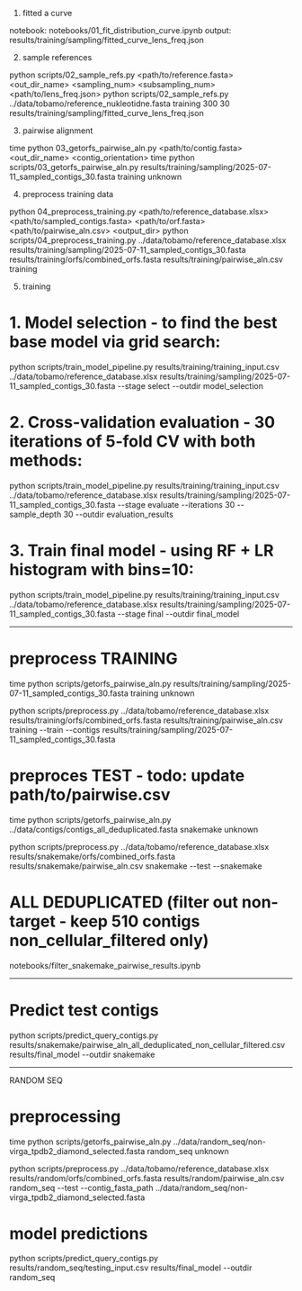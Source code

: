 1. fitted a curve 

notebook: notebooks/01_fit_distribution_curve.ipynb
output: results/training/sampling/fitted_curve_lens_freq.json

2. sample references

python scripts/02_sample_refs.py <path/to/reference.fasta> <out_dir_name> <sampling_num> <subsampling_num> <path/to/lens_freq.json>
python scripts/02_sample_refs.py ../data/tobamo/reference_nukleotidne.fasta training 300 30 results/training/sampling/fitted_curve_lens_freq.json

3. pairwise alignment

time python 03_getorfs_pairwise_aln.py <path/to/contig.fasta> <out_dir_name> <contig_orientation>
time python scripts/03_getorfs_pairwise_aln.py results/training/sampling/2025-07-11_sampled_contigs_30.fasta training unknown

4. preprocess training data 

python 04_preprocess_training.py <path/to/reference_database.xlsx> <path/to/sampled_contigs.fasta> <path/to/orf.fasta> <path/to/pairwise_aln.csv> <output_dir>
python scripts/04_preprocess_training.py ../data/tobamo/reference_database.xlsx results/training/sampling/2025-07-11_sampled_contigs_30.fasta results/training/orfs/combined_orfs.fasta results/training/pairwise_aln.csv training

5. training 

# 1. Model selection - to find the best base model via grid search:
python scripts/train_model_pipeline.py results/training/training_input.csv ../data/tobamo/reference_database.xlsx results/training/sampling/2025-07-11_sampled_contigs_30.fasta --stage select --outdir model_selection

# 2. Cross-validation evaluation - 30 iterations of 5-fold CV with both methods:
python scripts/train_model_pipeline.py results/training/training_input.csv ../data/tobamo/reference_database.xlsx results/training/sampling/2025-07-11_sampled_contigs_30.fasta --stage evaluate --iterations 30 --sample_depth 30 --outdir evaluation_results

# 3. Train final model - using RF + LR histogram with bins=10:
python scripts/train_model_pipeline.py results/training/training_input.csv ../data/tobamo/reference_database.xlsx results/training/sampling/2025-07-11_sampled_contigs_30.fasta --stage final --outdir final_model


---------------------

# preprocess TRAINING

time python scripts/getorfs_pairwise_aln.py results/training/sampling/2025-07-11_sampled_contigs_30.fasta training unknown

python scripts/preprocess.py ../data/tobamo/reference_database.xlsx results/training/orfs/combined_orfs.fasta results/training/pairwise_aln.csv training --train --contigs results/training/sampling/2025-07-11_sampled_contigs_30.fasta

# preproces TEST - todo: update path/to/pairwise.csv

time python scripts/getorfs_pairwise_aln.py ../data/contigs/contigs_all_deduplicated.fasta snakemake unknown 

python scripts/preprocess.py ../data/tobamo/reference_database.xlsx results/snakemake/orfs/combined_orfs.fasta results/snakemake/pairwise_aln.csv snakemake --test --snakemake

# ALL DEDUPLICATED (filter out non-target - keep 510 contigs non_cellular_filtered only) 
notebooks/filter_snakemake_pairwise_results.ipynb


----------------------

# Predict test contigs

python scripts/predict_query_contigs.py results/snakemake/pairwise_aln_all_deduplicated_non_cellular_filtered.csv results/final_model --outdir snakemake

-------------------------------------------

RANDOM SEQ

# preprocessing
time python scripts/getorfs_pairwise_aln.py ../data/random_seq/non-virga_tpdb2_diamond_selected.fasta random_seq unknown 

python scripts/preprocess.py ../data/tobamo/reference_database.xlsx results/random/orfs/combined_orfs.fasta results/random/pairwise_aln.csv random_seq --test --contig_fasta_path ../data/random_seq/non-virga_tpdb2_diamond_selected.fasta

# model predictions
python scripts/predict_query_contigs.py results/random_seq/testing_input.csv results/final_model --outdir random_seq 